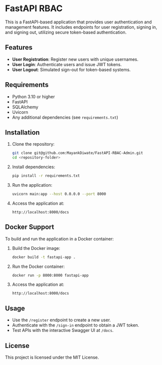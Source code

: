 # FastAPI RBAC

This is a FastAPI-based application that provides user authentication and management features. It includes endpoints for user registration, signing in, and signing out, utilizing secure token-based authentication.

## Features
- **User Registration**: Register new users with unique usernames.
- **User Login**: Authenticate users and issue JWT tokens.
- **User Logout**: Simulated sign-out for token-based systems.

## Requirements
- Python 3.10 or higher
- FastAPI
- SQLAlchemy
- Uvicorn
- Any additional dependencies (see `requirements.txt`)

## Installation

1. Clone the repository:
   ```bash
   git clone git@github.com:MayankDiwate/FastAPI-RBAC-Admin.git
   cd <repository-folder>
   ```

2. Install dependencies:
   ```bash
   pip install -r requirements.txt
   ```

3. Run the application:
   ```bash
   uvicorn main:app --host 0.0.0.0 --port 8000
   ```

4. Access the application at:
   ```
   http://localhost:8000/docs
   ```

## Docker Support

To build and run the application in a Docker container:

1. Build the Docker image:
   ```bash
   docker build -t fastapi-app .
   ```

2. Run the Docker container:
   ```bash
   docker run -p 8000:8000 fastapi-app
   ```

3. Access the application at:
   ```
   http://localhost:8000/docs
   ```

## Usage
- Use the `/register` endpoint to create a new user.
- Authenticate with the `/sign-in` endpoint to obtain a JWT token.
- Test APIs with the interactive Swagger UI at `/docs`.

## License
This project is licensed under the MIT License.
